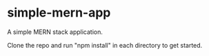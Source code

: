 # simple-mern-app
A simple MERN stack application.

Clone the repo and run "npm install" in each directory to get started.
